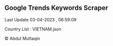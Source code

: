 

## Google Trends Keywords Scraper 
 
Last Update 03-04-2023 , 06:59:09

Country List :
VIETNAM.json



© Abdul Muttaqin 
